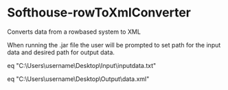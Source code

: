 # Softhouse-rowToXmlConverter
Converts data from a rowbased system to XML

When running the .jar file the user will be prompted to set path for the input data and desired path for output data.

eq "C:\Users\username\Desktop\Input\inputdata.txt"

eq "C:\Users\username\Desktop\Output\data.xml"



